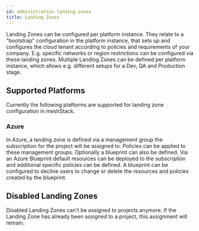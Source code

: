 ```yaml
---
id: administration.landing-zones
title: Landing Zones
---
```


Landing Zones can be configured per platform instance. They relate to a "bootstrap" configuration in the platform instance, that sets
up and configures the cloud tenant according to policies and requirements of your company. E.g. specific networks or region restrictions
can be configured via these landing zones. Multiple Landing Zones can be defined per platform instance, which allows e.g. different setups
for a Dev, QA and Production stage.

## Supported Platforms

Currently the following platforms are supported for landing zone configuration in meshStack.

### Azure

In Azure, a landing zone is defined via a management group the subscription for the project will be assigned to. Policies can be applied
to these management groups. Optionally a blueprint can also be defined. Via an Azure Blueprint default resources can be deployed to the
subscription and additional specific policies can be defined. A blueprint can be configured to decline users to change or delete the
resources and policies created by the blueprint.

## Disabled Landing Zones

Disabled Landing Zones can't be assigned to projects anymore. If the Landing Zone has already been assigned to a project,
this assignment will remain.
